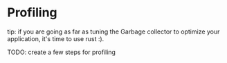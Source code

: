 # Profiling

tip: if you are going as far as tuning the Garbage collector to optimize your application, it's time to use rust :).

TODO: create a few steps for profiling
